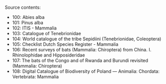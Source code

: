 Source contents:

 - 100: Abies alba
 - 101: Pinus alba
 - 102: ITIS - Mammalia
 - 103: Catalogue of Tenebrionidae
 - 104: World catalogue of the tribe Sepidiini (Tenebrionidae, Coleoptera)
 - 105: Checklist Dutch Species Register - Mammalia
 - 106: Recent surveys of bats (Mammalia: Chiroptera) from China. I. Rhinolophidae and Hipposideridae
 - 107: The bats of the Congo and of Rwanda and Burundi revisited (Mammalia: Chiroptera)
 - 108: Digital Catalogue of Biodiversity of Poland — Animalia: Chordata: Vertebrata: Mammalia

